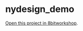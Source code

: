 nydesign_demo
=====

[Open this project in 8bitworkshop](http://8bitworkshop.com/redir.html?platform=verilog&githubURL=https%3A%2F%2Fgithub.com%2Fjeffdi%2Fnydesign_demo&file=nydesign_demo.v).
